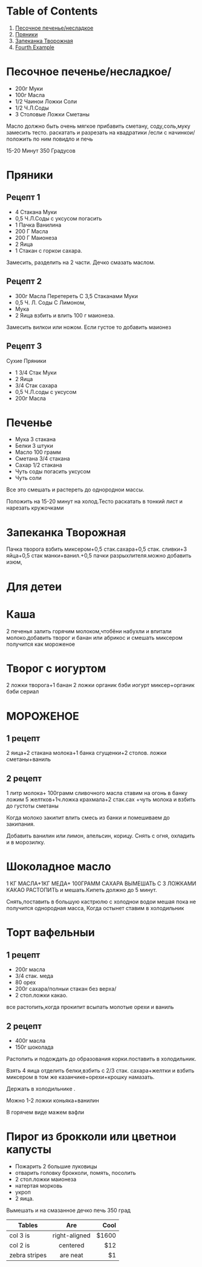# Table of Contents
1. [Песочное печенье/несладкое](#Песочное)
2. [Пряники](#Пряники)
3. [Запеканка Творожная](#Запеканка-Творожная)
4. [Fourth Example](#fourth-examplehttpwwwfourthexamplecom)

# Песочное печенье/несладкое/

* 200г Муки
* 100г Масла
* 1/2 Чаинои Ложки Соли
* 1/2 Ч.Л.Соды
* 3 Столовые Ложки Сметаны

Масло должно быть очень мягкое прибавить сметану, соду,соль,муку замесить тесто.  раскатать и разрезать на квадратики  /если с начинкои/  положить  по ним повидло и печь

15-20 Минут 350 Градусов 

# Пряники
## Рецепт 1 

* 4 Стакана Муки
* 0,5 Ч.Л.Соды с уксусом погасить
* 1 Пачка Ванилина
* 200 Г Масла 
* 200 Г Маионеза
* 2 Яица
* 1 Стакан с горкои сахара. 

Замесить, разделить на 2 части. Дечко смазать маслом.

## Рецепт 2

* 300г Масла Перетереть С 3,5 Стаканами Муки
* 0,5 Ч. Л. Соды С Лимоном,
* Мука
* 2 Яица взбить и влить 100 г маионеза.  
                
Замесить вилкои или ножом. Если густое то добавить маионез

## Рецепт 3
Сухие Пряники

* 1 3/4 Стак Муки
* 2 Яица
* 3/4 Стак сахара
* 0,5 Ч.Л.соды с уксусом
* 200г Масла

# Печенье
* Мука 3 стакана
* Белки 3 штуки
* Масло 100 грамм
* Сметана 3/4 стакана
* Сахар 1/2 стакана
* Чуть соды погасить уксусом
* Чуть соли

Все это смешать и растереть до однороднои массы.

Положить на 15-20 минут на холод.Тесто раскатать в тонкий лист и нарезать кружочками 

# Запеканка Творожная
Пачка творога взбить миксером+0,5 стак.сахара+0,5 стак. сливки+3 яйца+0,5 стак манки+ванил.+0,5 пачки разрыхлителя.можно добавить изюм, 


# Для  детеи
# Каша

2 печенья залить горячим молоком,чтобёни набухли и впитали молоко.добавить творог и банан или абрикос и смешать миксером получится как мороженое


# Творог с иогуртом

2 ложки творога+1 банан 2 ложки органик бэби иогурт миксер+органик бэби сериал


# МОРОЖЕНОЕ
## 1 рецепт

2 яица+2 стакана молока+1 банка сгущенки+2 столов. ложки сметаны+ваниль

## 2 рецепт

1 литр молока+ 100грамм сливочного масла ставим на огонь
в банку ложим 5 желтков+1ч.ложка крахмала+2 стак.сах
+чуть молока и взбить до густоты сметаны

Когда молоко закипит влить смесь из банки и помешиваем до закипания.

Добавить ванилин или лимон, апельсин, корицу. Снять с огня, охладить и в морозилку.

# Шоколадное масло
1 КГ МАСЛА+1КГ МЕДА+ 100ГРАММ САХАРА ВЫМЕШАТЬ С 3 ЛОЖКАМИ КАКАО  РАСТОПИТЬ и мешать.Кипеть должно до 5 минут.

Снять,поставить в большую кастрюлю с холоднои водои мешая пока не получится однородная масса, Когда остынет ставим в холодильник


# Торт вафельныи

## 1 рецепт
* 200г масла
* 3/4 стак. меда
* 80 орех
* 200г сахара/полныи стакан без верха/
* 2 стол.ложки какао.

все растопить,когда прокипит всыпать молотые орехи и ваниль

## 2 рецепт
* 400г масла 
* 150г шоколада 

Растопить и подождать до образования корки.поставить в холодильник.

Взять 4 яица отделить белки,взбить с 2/3 стак. сахара+желтки и взбить миксером в том же казанчике+орехи+крошку намазать. 

Держать в холодильнике .

Можно 1-2 ложки коньяка+ванилин

В горячем виде мажем вафли

# Пирог из брокколи или цветнои капусты

* Пожарить 2 большие луковицы
* отварить головку брокколи, помять, посолить
* 2 стол.ложки маионеза
* натертая морковь
* укроп
* 2 яица. 

Вымешать и на смазанное дечко 
печь 350 град




| Tables        | Are           | Cool  |
| ------------- |:-------------:| -----:|
| col 3 is      | right-aligned | $1600 |
| col 2 is      | centered      |   $12 |
| zebra stripes | are neat      |    $1 |